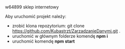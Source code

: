 w64899 sklep internetowy


Aby uruchomić projekt należy: 
- zrobić klona repozytorium:
git clone https://github.com/Kubastrzt/ZarzadzanieDanymi.git .
- uruchomić w głównym folderze komendę **npm i**
- uruchomić komendę **npm start**